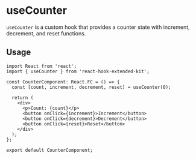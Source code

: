 # useCounter

`useCounter` is a custom hook that provides a counter state with increment, decrement, and reset functions.

## Usage <!-- {docsify-ignore} -->

```tsx
import React from 'react';
import { useCounter } from 'react-hook-extended-kit';

const CounterComponent: React.FC = () => {
  const [count, increment, decrement, reset] = useCounter(0);

  return (
    <div>
      <p>Count: {count}</p>
      <button onClick={increment}>Increment</button>
      <button onClick={decrement}>Decrement</button>
      <button onClick={reset}>Reset</button>
    </div>
  );
};

export default CounterComponent;
```
